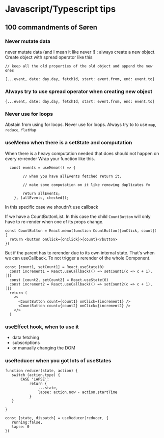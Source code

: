 

# Javascript/Typescript tips


## 100 commandments of Søren 

### **Never mutate data**
 never mutate data (and I mean it like never !) : always create a new object. Create object with spread operator like this 
 ```
 // keep all the old properties of the old object and append the new ones

 {...event, date: day.day, fetchId, start: event.from, end: event.to}
 ```

 ### **Always try to use spread operator when creating new object**

 ```
 {...event, date: day.day, fetchId, start: event.from, end: event.to}
 ```


 ### **Never use for loops**
Abstain from using for loops.
Never use for loops. Always try to to use `map`, `reduce`, `flatMap` 


### **useMemo when there is a setState and computation**

When there is a heavy computation needed that does should not happen on every re-render 
Wrap your function like this.
```
  const events = useMemo(() => {

        // when you have allEvents fetched return it.

        // make some computation on it like removing duplicates fx
        
        return allEvents;
    }, [allEvents, checked]);
```
In this specific case we shoudn't use callback

If we have a CountButtonList. In this case the child `CountButton` will only have to re-render when one of its props change.

```
const CountButton = React.memo(function CountButton({onClick, count}) {
  return <button onClick={onClick}>{count}</button>
})
```
But if the parent has to rerender due to its own internal state.
That's when we can useCallback. To not trigger a rerender of the whole Component. 

```
const [count1, setCount1] = React.useState(0)
  const increment1 = React.useCallback(() => setCount1(c => c + 1), [])
  const [count2, setCount2] = React.useState(0)
  const increment2 = React.useCallback(() => setCount2(c => c + 1), [])
  return (
    <>
      <CountButton count={count1} onClick={increment1} />
      <CountButton count={count2} onClick={increment2} />
    </>
  )
```


### **useEffect** hook, when to use it

 - data fetching
 - subscriptions
 - or manually changing the DOM


 ### **useReducer** when you got lots of useStates

 ```
function reducer(state, action) {
    switch (action.type) {
        CASE 'LAPSE': 
            return {
                ...state,
                lapse: action.now - action.startTime
            }
    }

}

const [state, dispatch] = useReducer(reducer, {
    running:false,
    lapse: 0
})

 ```





